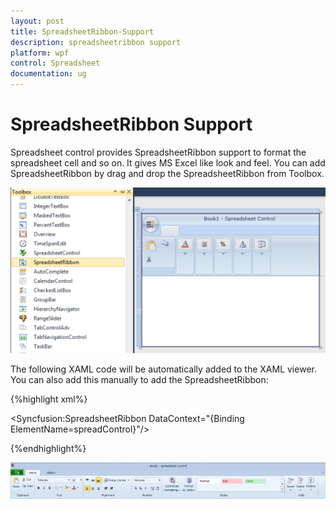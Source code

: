 ```yaml
---
layout: post
title: SpreadsheetRibbon-Support
description: spreadsheetribbon support
platform: wpf
control: Spreadsheet
documentation: ug
---
```


# SpreadsheetRibbon Support

Spreadsheet control provides SpreadsheetRibbon support to format the spreadsheet cell and so on. It gives MS Excel like look and feel. You can add SpreadsheetRibbon by drag and drop the SpreadsheetRibbon from Toolbox.



![](SpreadsheetRibbon-Support_images/SpreadsheetRibbon-Support_img1.png)





The following XAML code will be automatically added to the XAML viewer. You can also add this manually to add the SpreadsheetRibbon:

{%highlight xml%}




<Syncfusion:SpreadsheetRibbon DataContext="{Binding ElementName=spreadControl}"/>

{%endhighlight%}

![](SpreadsheetRibbon-Support_images/SpreadsheetRibbon-Support_img2.png)



